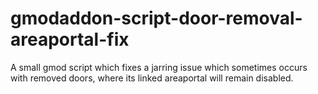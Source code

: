 # gmodaddon-script-door-removal-areaportal-fix
 A small gmod script which fixes a jarring issue which sometimes occurs with removed doors, where its linked areaportal will remain disabled.
